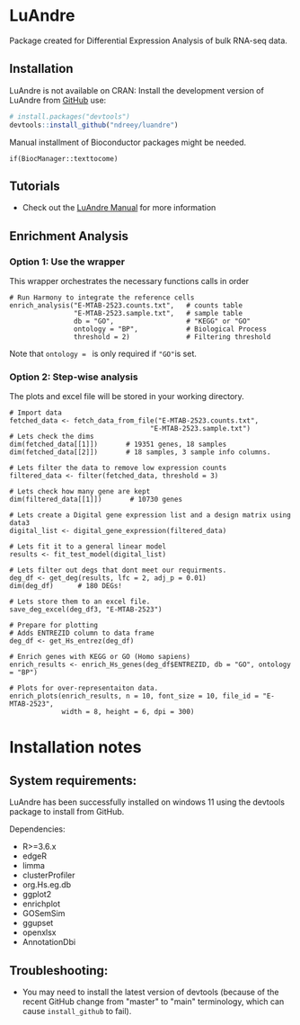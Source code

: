 <!-- README.md is generated from README.Rmd. Please edit that file -->


# LuAndre
<!-- badges: start -->
<!-- badges: end -->

Package created for Differential Expression Analysis of bulk RNA-seq data.



## Installation

LuAndre is not available on CRAN:
Install the development version of LuAndre from [GitHub](https://github.com/ndreey/luandre) use:

``` r
# install.packages("devtools")
devtools::install_github("ndreey/luandre")
```
Manual installment of Bioconductor packages might be needed.

```
if(BiocManager::texttocome)
```


## Tutorials

* Check out the [LuAndre Manual](link) for more information


## Enrichment Analysis

### Option 1: Use the wrapper

This wrapper orchestrates the necessary functions calls in order 

```{r eval=FALSE}
# Run Harmony to integrate the reference cells
enrich_analysis("E-MTAB-2523.counts.txt",   # counts table
                "E-MTAB-2523.sample.txt",   # sample table
                db = "GO",                  # "KEGG" or "GO"
                ontology = "BP",            # Biological Process
                threshold = 2)              # Filtering threshold
```
Note that `ontology = `  is only required if `"GO"`is set.

### Option 2: Step-wise analysis
The plots and excel file will be stored in your working directory.

```{r eval=FALSE}
# Import data
fetched_data <- fetch_data_from_file("E-MTAB-2523.counts.txt",
                                   "E-MTAB-2523.sample.txt")
# Lets check the dims
dim(fetched_data[[1]])       # 19351 genes, 18 samples
dim(fetched_data[[2]])       # 18 samples, 3 sample info columns.

# Lets filter the data to remove low expression counts
filtered_data <- filter(fetched_data, threshold = 3)

# Lets check how many gene are kept
dim(filtered_data[[1]])       # 10730 genes

# Lets create a Digital gene expression list and a design matrix using data3
digital_list <- digital_gene_expression(filtered_data)

# Lets fit it to a general linear model
results <- fit_test_model(digital_list)

# Lets filter out degs that dont meet our requirments.
deg_df <- get_deg(results, lfc = 2, adj_p = 0.01)
dim(deg_df)      # 180 DEGs!

# Lets store them to an excel file.
save_deg_excel(deg_df3, "E-MTAB-2523")

# Prepare for plotting
# Adds ENTREZID column to data frame
deg_df <- get_Hs_entrez(deg_df)

# Enrich genes with KEGG or GO (Homo sapiens)
enrich_results <- enrich_Hs_genes(deg_df$ENTREZID, db = "GO", ontology = "BP")

# Plots for over-representaiton data.
enrich_plots(enrich_results, n = 10, font_size = 10, file_id = "E-MTAB-2523", 
             width = 8, height = 6, dpi = 300)
```


# Installation notes
## System requirements:
LuAndre has been successfully installed on windows 11 using the devtools package
to install from GitHub. 

Dependencies:

* R>=3.6.x
* edgeR
* limma
* clusterProfiler
* org.Hs.eg.db
* ggplot2
* enrichplot
* GOSemSim
* ggupset
* openxlsx
* AnnotationDbi

## Troubleshooting:

* You may need to install the latest version of devtools (because of the recent 
GitHub change from "master" to "main" terminology, which can 
cause `install_github` to fail).
